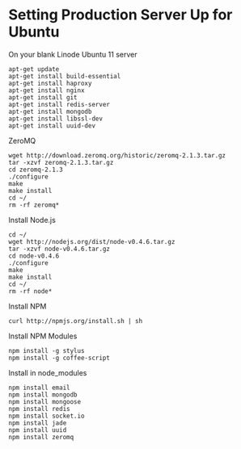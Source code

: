 Setting Production Server Up for Ubuntu
========

On your blank Linode Ubuntu 11 server

    apt-get update
    apt-get install build-essential
    apt-get install haproxy
    apt-get install nginx
    apt-get install git
    apt-get install redis-server
    apt-get install mongodb
    apt-get install libssl-dev
    apt-get install uuid-dev

ZeroMQ
    
    wget http://download.zeromq.org/historic/zeromq-2.1.3.tar.gz
    tar -xzvf zeromq-2.1.3.tar.gz
    cd zeromq-2.1.3
    ./configure 
    make
    make install
    cd ~/
    rm -rf zeromq*

Install Node.js

    cd ~/
    wget http://nodejs.org/dist/node-v0.4.6.tar.gz
    tar -xzvf node-v0.4.6.tar.gz
    cd node-v0.4.6
    ./configure
    make
    make install
    cd ~/
    rm -rf node*

Install NPM

    curl http://npmjs.org/install.sh | sh

Install NPM Modules

    npm install -g stylus 
    npm install -g coffee-script

Install in node_modules

    npm install email 
    npm install mongodb 
    npm install mongoose 
    npm install redis 
    npm install socket.io 
    npm install jade 
    npm install uuid 
    npm install zeromq
